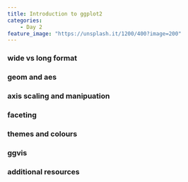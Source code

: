 ```yaml
---
title: Introduction to ggplot2
categories:
    - Day 2
feature_image: "https://unsplash.it/1200/400?image=200"
---
```

### wide vs long format
### geom and aes
### axis scaling and manipuation
### faceting
### themes and colours
### ggvis
### additional resources
